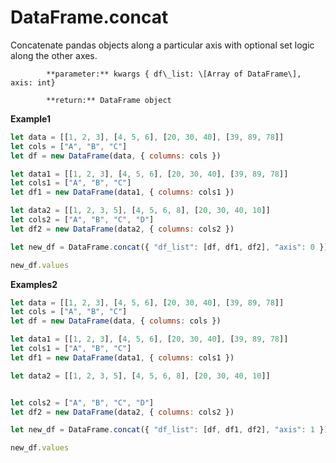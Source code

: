 # DataFrame.concat

Concatenate pandas objects along a particular axis with optional set logic along the other axes.

            **parameter:** kwargs { df\_list: \[Array of DataFrame\], axis: int}

            **return:** DataFrame object

**Example1**

```javascript
let data = [[1, 2, 3], [4, 5, 6], [20, 30, 40], [39, 89, 78]]
let cols = ["A", "B", "C"]
let df = new DataFrame(data, { columns: cols })

let data1 = [[1, 2, 3], [4, 5, 6], [20, 30, 40], [39, 89, 78]]
let cols1 = ["A", "B", "C"]
let df1 = new DataFrame(data1, { columns: cols1 })

let data2 = [[1, 2, 3, 5], [4, 5, 6, 8], [20, 30, 40, 10]]
let cols2 = ["A", "B", "C", "D"]
let df2 = new DataFrame(data2, { columns: cols2 })

let new_df = DataFrame.concat({ "df_list": [df, df1, df2], "axis": 0 })

new_df.values
```

**Examples2**

```javascript
let data = [[1, 2, 3], [4, 5, 6], [20, 30, 40], [39, 89, 78]]
let cols = ["A", "B", "C"]
let df = new DataFrame(data, { columns: cols })

let data1 = [[1, 2, 3], [4, 5, 6], [20, 30, 40], [39, 89, 78]]
let cols1 = ["A", "B", "C"]
let df1 = new DataFrame(data1, { columns: cols1 })

let data2 = [[1, 2, 3, 5], [4, 5, 6, 8], [20, 30, 40, 10]]


let cols2 = ["A", "B", "C", "D"]
let df2 = new DataFrame(data2, { columns: cols2 })

let new_df = DataFrame.concat({ "df_list": [df, df1, df2], "axis": 1 })

new_df.values
```

